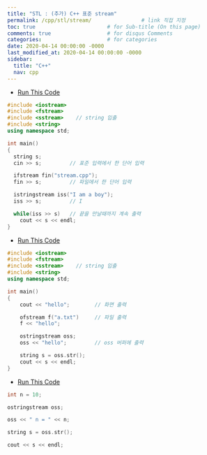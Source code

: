 ```yaml
---
title: "STL : (추가) C++ 표준 stream"
permalink: /cpp/stl/stream/                # link 직접 지정
toc: true                       # for Sub-title (On this page)
comments: true                  # for disqus Comments
categories:                     # for categories
date: 2020-04-14 00:00:00 -0000
last_modified_at: 2020-04-14 00:00:00 -0000
sidebar:
  title: "C++"
  nav: cpp
---
```


* [Run This Code](https://ideone.com/5hbOMy)

```cpp
#include <iostream>
#include <fstream>
#include <sstream>    // string 입출
#include <string>
using namespace std;

int main()
{
  string s;
  cin >> s;         // 표준 입력에서 한 단어 입력

  ifstream fin("stream.cpp");
  fin >> s;         // 파일에서 한 단어 입력

  istringstream iss("I am a boy");
  iss >> s;         // I

  while(iss >> s)   // 끝을 만날때까지 계속 출력
    cout << s << endl;
}
```

* [Run This Code](https://ideone.com/Ot0Adc)

```cpp
#include <iostream>
#include <fstream>
#include <sstream>    // string 입출
#include <string>
using namespace std;

int main()
{
    cout << "hello";        // 화면 출력

    ofstream f("a.txt")     // 파일 출력
    f << "hello";

    ostringstream oss;
    oss << "hello";         // oss 버퍼에 출력

    string s = oss.str();
    cout << s << endl;
}
```

* [Run This Code](https://ideone.com/HsOPoU)

```cpp
int n = 10;

ostringstream oss;

oss << " n = " << n;

string s = oss.str();

cout << s << endl;
```


